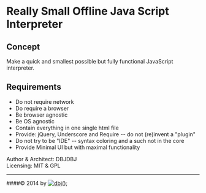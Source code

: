Really Small Offline Java Script Interpreter
===========================================

Concept
-------

Make a quick and smallest possible but fully functional JavaScript interpreter.

Requirements
------------

- Do not require network 
- Do require a browser
- Be browser agnostic
- Be OS agnostic
- Contain everything in one single html file
- Provide: jQuery, Underscore and Require
-- do not (re)invent a "plugin"
- Do not try to be "IDE"
-- syntax coloring and a such not in the core
- Provide Minimal UI but with maximal functionality




Author &amp; Architect: DBJDBJ   
Licensing: MIT &amp; GPL

---------------------------------------------------------------------  
####&copy; 2014 by [![dbj();](http://dbj.org/media/blue/dbj2_blue_50x50.png)](http://www.dbj.org "dbj")  

